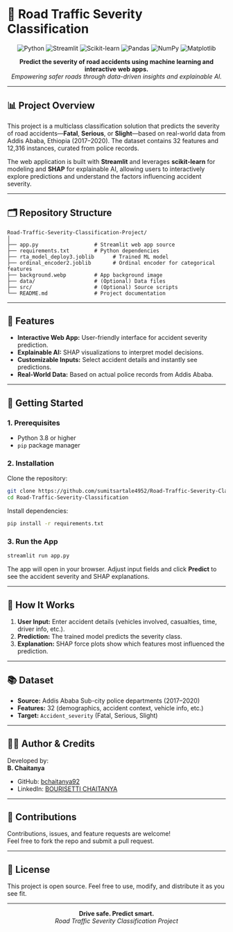 # 🚧 Road Traffic Severity Classification

<p align="center">
  <img src="https://img.shields.io/badge/Python-3776AB?style=for-the-badge&logo=python&logoColor=white" alt="Python">
  <img src="https://img.shields.io/badge/Streamlit-FF4B4B?style=for-the-badge&logo=streamlit&logoColor=white" alt="Streamlit">
  <img src="https://img.shields.io/badge/scikit--learn-F7931A?style=for-the-badge&logo=scikit-learn&logoColor=white" alt="Scikit-learn">
  <img src="https://img.shields.io/badge/Pandas-150458?style=for-the-badge&logo=pandas&logoColor=white" alt="Pandas">
  <img src="https://img.shields.io/badge/Numpy-013243?style=for-the-badge&logo=numpy&logoColor=white" alt="NumPy">
  <img src="https://img.shields.io/badge/Matplotlib-3776AB?style=for-the-badge&logo=matplotlib&logoColor=white" alt="Matplotlib">
</p>

<p align="center">
  <b>Predict the severity of road accidents using machine learning and interactive web apps.</b><br>
  <i>Empowering safer roads through data-driven insights and explainable AI.</i>
</p>

---

## 📊 Project Overview

This project is a multiclass classification solution that predicts the severity of road accidents—**Fatal**, **Serious**, or **Slight**—based on real-world data from Addis Ababa, Ethiopia (2017–2020). The dataset contains 32 features and 12,316 instances, curated from police records.

The web application is built with **Streamlit** and leverages **scikit-learn** for modeling and **SHAP** for explainable AI, allowing users to interactively explore predictions and understand the factors influencing accident severity.

---

## 🗂️ Repository Structure

```
Road-Traffic-Severity-Classification-Project/
│
├── app.py                  # Streamlit web app source
├── requirements.txt        # Python dependencies
├── rta_model_deploy3.joblib      # Trained ML model
├── ordinal_encoder2.joblib       # Ordinal encoder for categorical features
├── background.webp         # App background image
├── data/                   # (Optional) Data files
├── src/                    # (Optional) Source scripts
└── README.md               # Project documentation
```

---

## 🚦 Features

- **Interactive Web App:** User-friendly interface for accident severity prediction.
- **Explainable AI:** SHAP visualizations to interpret model decisions.
- **Customizable Inputs:** Select accident details and instantly see predictions.
- **Real-World Data:** Based on actual police records from Addis Ababa.

---

## 🚀 Getting Started

### 1. Prerequisites

- Python 3.8 or higher
- `pip` package manager

### 2. Installation

Clone the repository:
```sh
git clone https://github.com/sumitsartale4952/Road-Traffic-Severity-Classification.git
cd Road-Traffic-Severity-Classification
```

Install dependencies:
```sh
pip install -r requirements.txt
```

### 3. Run the App

```sh
streamlit run app.py
```

The app will open in your browser. Adjust input fields and click **Predict** to see the accident severity and SHAP explanations.

---

## 🧠 How It Works

1. **User Input:** Enter accident details (vehicles involved, casualties, time, driver info, etc.).
2. **Prediction:** The trained model predicts the severity class.
3. **Explanation:** SHAP force plots show which features most influenced the prediction.

---

## 📚 Dataset

- **Source:** Addis Ababa Sub-city police departments (2017–2020)
- **Features:** 32 (demographics, accident context, vehicle info, etc.)
- **Target:** `Accident_severity` (Fatal, Serious, Slight)

---

## 👨‍💻 Author & Credits

Developed by:  
**B. Chaitanya**  

- GitHub: [bchaitanya92](https://github.com/bchaitanya92)
- LinkedIn: [BOURISETTI CHAITANYA](https://www.linkedin.com/in/bourisetti-chaitanya/)

---

## 🤝 Contributions

Contributions, issues, and feature requests are welcome!  
Feel free to fork the repo and submit a pull request.

---

## 📄 License

This project is open source. Feel free to use, modify, and distribute it as you see fit.

---

<p align="center">
  <b>Drive safe. Predict smart.</b><br>
  <i>Road Traffic Severity Classification Project</i>
</p>